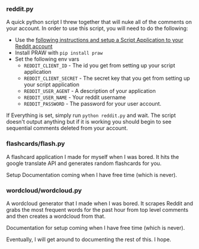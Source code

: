 ### reddit.py

A quick python script I threw together that will nuke all of the comments on your account.
In order to use this script, you will need to do the following:

- Use the [following instructions and setup a Script Application to your Reddit account](https://praw.readthedocs.io/en/latest/getting_started/authentication.html#script-application)
- Install PRAW with `pip install praw`
- Set the following env vars 
  - `REDDIT_CLIENT_ID` - The id you get from setting up your script application
  - `REDDIT_CLIENT_SECRET` - The secret key that you get from setting up your script application
  - `REDDIT_USER_AGENT` - A description of your application 
  - `REDDIT_USER_NAME` - Your reddit username
  - `REDDIT_PASSWORD` - The password for your user account. 

If Everything is set, simply run `python reddit.py` and wait. The script doesn't output anything but if it is working you should begin to see sequential comments deleted from your account. 

### flashcards/flash.py

A flashcard application I made for myself when I was bored. It hits the google translate API and generates random flashcards for you. 

Setup Documentation coming when I have free time (which is never). 

### wordcloud/wordcloud.py

A wordcloud generator that I made when I was bored. It scrapes Reddit and grabs the most frequent words for the past hour from top level comments and then creates a wordcloud from that. 

Documentation for setup coming when I have free time (which is never). 

Eventually, I will get around to documenting the rest of this. I hope. 
